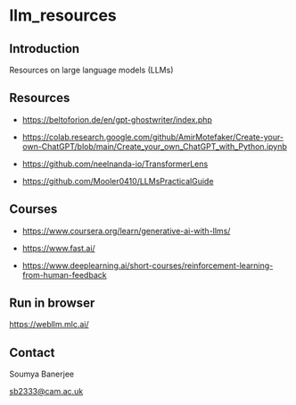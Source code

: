 # llm_resources

## Introduction

Resources on large language models (LLMs)

## Resources

* https://beltoforion.de/en/gpt-ghostwriter/index.php

* https://colab.research.google.com/github/AmirMotefaker/Create-your-own-ChatGPT/blob/main/Create_your_own_ChatGPT_with_Python.ipynb

* https://github.com/neelnanda-io/TransformerLens

* https://github.com/Mooler0410/LLMsPracticalGuide


## Courses

* https://www.coursera.org/learn/generative-ai-with-llms/

* https://www.fast.ai/

* https://www.deeplearning.ai/short-courses/reinforcement-learning-from-human-feedback

## Run in browser

https://webllm.mlc.ai/

## Contact

Soumya Banerjee

sb2333@cam.ac.uk

